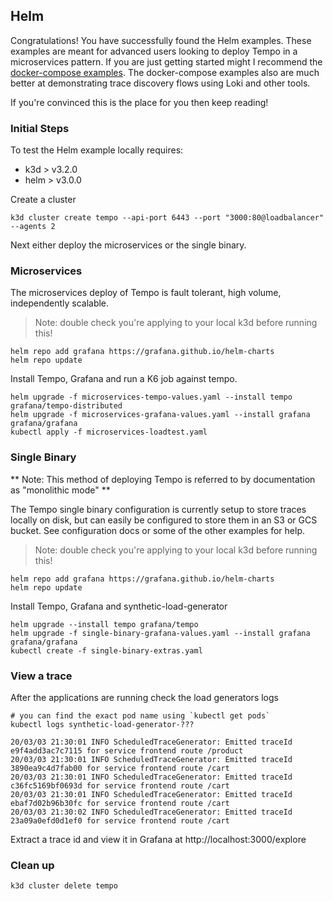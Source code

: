 ## Helm

Congratulations! You have successfully found the Helm examples. These examples are meant for
advanced users looking to deploy Tempo in a microservices pattern. If you are just getting started
might I recommend the [docker-compose examples](../docker-compose). The docker-compose examples also are much
better at demonstrating trace discovery flows using Loki and other tools.

If you're convinced this is the place for you then keep reading!

### Initial Steps

To test the Helm example locally requires:

- k3d > v3.2.0
- helm > v3.0.0

Create a cluster

```console
k3d cluster create tempo --api-port 6443 --port "3000:80@loadbalancer" --agents 2
```

Next either deploy the microservices or the single binary.

### Microservices

The microservices deploy of Tempo is fault tolerant, high volume, independently scalable.

> Note: double check you're applying to your local k3d before running this!

```console
helm repo add grafana https://grafana.github.io/helm-charts
helm repo update
```

Install Tempo, Grafana and run a K6 job against tempo.

```console
helm upgrade -f microservices-tempo-values.yaml --install tempo grafana/tempo-distributed
helm upgrade -f microservices-grafana-values.yaml --install grafana grafana/grafana
kubectl apply -f microservices-loadtest.yaml
```

### Single Binary

** Note: This method of deploying Tempo is referred to by documentation as "monolithic mode" **

The Tempo single binary configuration is currently setup to store traces locally on disk, but can easily be configured to
store them in an S3 or GCS bucket. See configuration docs or some of the other examples for help.

> Note: double check you're applying to your local k3d before running this!

```console
helm repo add grafana https://grafana.github.io/helm-charts
helm repo update
```

Install Tempo, Grafana and synthetic-load-generator

```console
helm upgrade --install tempo grafana/tempo
helm upgrade -f single-binary-grafana-values.yaml --install grafana grafana/grafana
kubectl create -f single-binary-extras.yaml
```

### View a trace

After the applications are running check the load generators logs

```console
# you can find the exact pod name using `kubectl get pods`
kubectl logs synthetic-load-generator-???
```

```
20/03/03 21:30:01 INFO ScheduledTraceGenerator: Emitted traceId e9f4add3ac7c7115 for service frontend route /product
20/03/03 21:30:01 INFO ScheduledTraceGenerator: Emitted traceId 3890ea9c4d7fab00 for service frontend route /cart
20/03/03 21:30:01 INFO ScheduledTraceGenerator: Emitted traceId c36fc5169bf0693d for service frontend route /cart
20/03/03 21:30:01 INFO ScheduledTraceGenerator: Emitted traceId ebaf7d02b96b30fc for service frontend route /cart
20/03/03 21:30:02 INFO ScheduledTraceGenerator: Emitted traceId 23a09a0efd0d1ef0 for service frontend route /cart
```

Extract a trace id and view it in Grafana at http://localhost:3000/explore

### Clean up

```console
k3d cluster delete tempo
```
